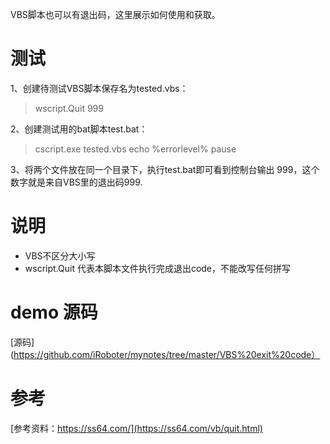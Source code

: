 VBS脚本也可以有退出码，这里展示如何使用和获取。

# 测试

1、创建待测试VBS脚本保存名为tested.vbs：

> wscript.Quit  999

2、创建测试用的bat脚本test.bat：

> cscript.exe   tested.vbs
> echo %errorlevel% 
> pause

3、将两个文件放在同一个目录下，执行test.bat即可看到控制台输出 999，这个数字就是来自VBS里的退出码999.

# 说明
* VBS不区分大小写
* wscript.Quit 代表本脚本文件执行完成退出code，不能改写任何拼写

# demo 源码
[源码](https://github.com/iRoboter/mynotes/tree/master/VBS%20exit%20code）

# 参考
[参考资料：https://ss64.com/](https://ss64.com/vb/quit.html)
